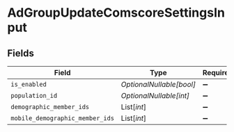 # AdGroupUpdateComscoreSettingsInput


## Fields

| Field                           | Type                            | Required                        | Description                     |
| ------------------------------- | ------------------------------- | ------------------------------- | ------------------------------- |
| `is_enabled`                    | *OptionalNullable[bool]*        | :heavy_minus_sign:              | N/A                             |
| `population_id`                 | *OptionalNullable[int]*         | :heavy_minus_sign:              | N/A                             |
| `demographic_member_ids`        | List[*int*]                     | :heavy_minus_sign:              | N/A                             |
| `mobile_demographic_member_ids` | List[*int*]                     | :heavy_minus_sign:              | N/A                             |